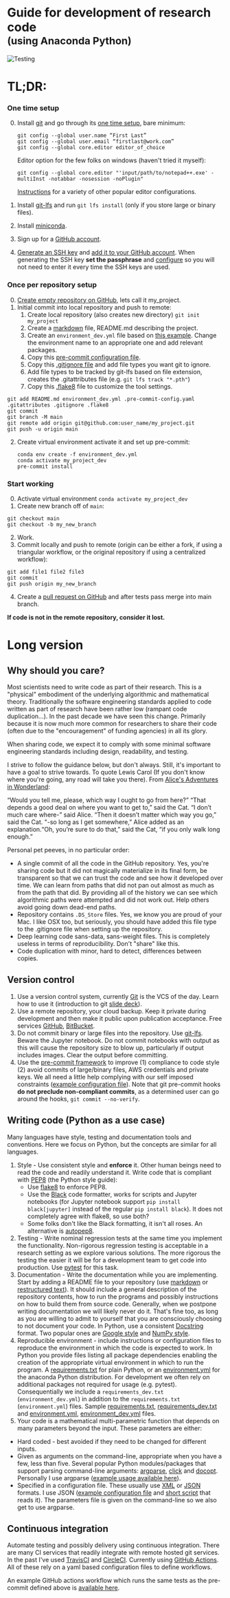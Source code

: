 # Guide for development of research code<br><sup>(using Anaconda Python)</sup>

![Testing](https://github.com/zivy/research_using_python/actions/workflows/pre_commit.yml/badge.svg?branch=main)

# TL;DR:
### One time setup
0. Install [git](https://git-scm.com/) and go through its [one time setup](https://git-scm.com/book/en/v2/Getting-Started-First-Time-Git-Setup), bare minimum:
    ```
    git config --global user.name “First Last”
    git config --global user.email “firstlast@work.com”
    git config --global core.editor editor_of_choice
    ```
   Editor option for the few folks on windows (haven't tried it myself):
   ```
   git config --global core.editor "'input/path/to/notepad++.exe' -multiInst -notabbar -nosession -noPlugin"
   ```
   [Instructions](https://docs.github.com/en/get-started/getting-started-with-git/associating-text-editors-with-git) for a variety of other popular editor configurations.

1. Install [git-lfs](https://git-lfs.github.com) and run `git lfs install` (only if you store large or binary files).
2. Install [miniconda](https://docs.conda.io/en/latest/miniconda.html).
3. Sign up for a [GitHub account](https://docs.github.com/en/get-started/signing-up-for-github/signing-up-for-a-new-github-account).
4. [Generate an SSH key](https://docs.github.com/en/authentication/connecting-to-github-with-ssh/generating-a-new-ssh-key-and-adding-it-to-the-ssh-agent) and [add it to your GitHub account](https://docs.github.com/en/authentication/connecting-to-github-with-ssh/adding-a-new-ssh-key-to-your-github-account). When generating the SSH key **set the passphrase** and [configure](https://docs.github.com/en/authentication/connecting-to-github-with-ssh/working-with-ssh-key-passphrases) so you will not need to enter it every time the SSH keys are used.

### Once per repository setup
0. [Create empty repository on GitHub](https://docs.github.com/en/get-started/quickstart/create-a-repo), lets call it my_project.
1. Initial commit into local repository and push to remote:
    1. Create local repository (also creates new directory) `git init my_project`
    2. Create a [markdown](https://en.wikipedia.org/wiki/Markdown) file, README.md describing the project.
    3. Create an `environment_dev.yml` file based on [this example](environment_dev.yml). Change the environment name to an appropriate one and add relevant packages.
    4. Copy this [pre-commit configuration file](.pre-commit-config.yaml).
    5. Copy this [.gitignore file](.gitignore) and add file types you want git to ignore.
    6. Add file types to be tracked by git-lfs based on file extension, creates the .gitattributes file (e.g. `git lfs track "*.pth"`)
    7. Copy this [.flake8](.flake8) file to customize the tool settings.

  ```
  git add README.md environment_dev.yml .pre-commit-config.yaml .gitattributes .gitignore .flake8
  git commit
  git branch -M main
  git remote add origin git@github.com:user_name/my_project.git
  git push -u origin main
  ```
2. Create virtual environment activate it and set up pre-commit:
    ```
    conda env create -f environment_dev.yml
    conda activate my_project_dev
    pre-commit install
    ```

### Start working
0. Activate virtual environment `conda activate my_project_dev`
1. Create new branch off of `main`:
```
git checkout main
git checkout -b my_new_branch
```
2. Work.
3. Commit locally and push to remote (origin can be either a fork, if using a triangular workflow, or the original repository if using a centralized workflow):
```
git add file1 file2 file3
git commit
git push origin my_new_branch
```
4. Create a [pull request on GitHub](https://docs.github.com/en/pull-requests/collaborating-with-pull-requests/proposing-changes-to-your-work-with-pull-requests/about-pull-requests) and after tests pass merge into main branch.

**If code is not in the remote repository, consider it lost.**

# Long version

## Why should you care?

Most scientists need to write code as part of their research. This is a "physical" embodiment of the underlying algorithmic and mathematical theory. Traditionally the software engineering standards applied to code written as part of research have been rather low (rampant code duplication...). In the past decade we have seen this change. Primarily because it is now much more common for researchers to share their code (often due to the "encouragement" of funding agencies) in all its glory.

When sharing code, we expect it to comply with some minimal software engineering standards including design, readability, and testing.

I strive to follow the guidance below, but don't always. Still, it's important to have a goal to strive towards. To quote Lewis Carol (If you don't know where you're going, any road will take you there). From [Alice's Adventures in Wonderland](https://www.gutenberg.org/ebooks/11):

“Would you tell me, please, which way I ought to go from here?” “That depends a good deal on where you want to get to,” said the Cat. “I don’t much care where-” said Alice. “Then it doesn’t matter which way you go,” said the Cat. "-so long as I get somewhere,” Alice added as an explanation.“Oh, you’re sure to do that,” said the Cat, “if you only walk long enough.”

Personal pet peeves, in no particular order:
  * A single commit of all the code in the GitHub repository. Yes, you're sharing code but it did not magically materialize in its final form, be transparent so that we can trust the code and see how it developed over time. We can learn from paths that did not pan out almost as much as from the path that did. By providing all of the history we can see which algorithmic paths were attempted and did not work out. Help others avoid going down dead-end paths.
  * Repository contains `.DS_Store` files. Yes, we know you are proud of your Mac. I like OSX too, but seriously, you should have added this file type to the .gitignore file when setting up the repository.
  * Deep learning code sans-data, sans-weight files. This is completely useless in terms of reproducibility. Don't "share" like this.
  * Code duplication with minor, hard to detect, differences between copies.



## Version control
1. Use a version control system, currently [Git](https://git-scm.com/) is the VCS of the day. Learn how to use it (introduction to git [slide deck](https://yanivresearch.info/writtenMaterial/introduction2git.pptx)).
2. Use a remote repository, your cloud backup. Keep it private during development and then make it public upon publication acceptance. Free services [GitHub](https://github.com/), [BitBucket](https://www.atlassian.com/software/bitbucket).
3. Do not commit binary or large files into the repository. Use [git-lfs](https://git-lfs.github.com/). Beware the Jupyter notebook. Do not commit notebooks with output as this will cause the repository size to blow up, particularly if output includes images. Clear the output before committing.
4. Use the [pre-commit framework](https://pre-commit.com/) to improve (1) compliance to code style (2) avoid commits of large/binary files, AWS credentials and private keys. We all need a little help complying with our self imposed constraints ([example configuration file](.pre-commit-config.yaml)). Note that git pre-commit hooks **do not preclude non-compliant commits**, as a determined user can go around the hooks, `git commit --no-verify`.

## Writing code (Python as a use case)

Many languages have style, testing and documentation tools and conventions. Here we focus on Python, but the concepts are similar for all languages.

1. Style - Use consistent style and **enforce** it. Other human beings need to read the code and readily understand it.
Write code that is compliant with [PEP8](https://www.python.org/dev/peps/pep-0008/) (the Python style guide):
   * Use [flake8](https://flake8.pycqa.org/en/latest/) to enforce PEP8.
   * Use the [Black](https://github.com/psf/black) code formatter, works for scripts and Jupyter notebooks (for Jupyter notebook support `pip install black[jupyter]` instead of the regular `pip install black`). It does not completely agree with flake8, so use both?
   * Some folks don't like the Black formatting, it isn't all roses. An alternative is [autopep8](https://github.com/hhatto/autopep8).
2. Testing - Write nominal regression tests at the same time you implement the functionality. Non-rigorous regression testing is acceptable in a research setting as we explore various solutions. The more rigorous the testing the easier it will be for a development team to get code into production. Use [pytest](https://docs.pytest.org/) for this task.
3. Documentation - Write the documentation while you are implementing. Start by adding a README file to your repository (use [markdown](https://en.wikipedia.org/wiki/Markdown) or [restructured text](https://en.wikipedia.org/wiki/ReStructuredText)). It should include a general description of the repository contents, how to run the programs and possibly instructions on how to build them from source code. Generally, when we postpone writing documentation we will likely never do it. That's fine too, as long as you are willing to admit to yourself that you are consciously choosing to not document your code.
In Python, use a consistent [Docstring](https://www.python.org/dev/peps/pep-0257/) format. Two popular ones are [Google style](https://google.github.io/styleguide/pyguide.html#38-comments-and-docstrings) and [NumPy style](https://numpydoc.readthedocs.io/en/latest/format.html#docstring-standard).
4. Reproducible environment - include instructions or configuration files to reproduce the environment in which the code is expected to work. In Python you provide files listing all package dependencies enabling the creation of the appropriate virtual environment in which to run the program. A [requirements.txt](https://pip.pypa.io/en/latest/reference/requirements-file-format/) for plain Python, or an [environment.yml](https://docs.conda.io/projects/conda/en/latest/user-guide/tasks/manage-environments.html#creating-an-environment-from-an-environment-yml-file) for the anaconda Python distribution. For development we often rely on additional packages not required for usage (e.g. pytest). Consequentially we include a `requirements_dev.txt` (`environment_dev.yml`) in addition to the `requirements.txt` (`environment.yml`) files. Sample [requirements.txt](requirements.txt), [requirements_dev.txt](requirements_dev.txt) and [environment.yml](environment.yml), [environment_dev.yml](environment_dev.yml) files.
5. Your code is a mathematical multi-parametric function that depends on many parameters beyond the input. These parameters are either:
  * Hard coded - best avoided if they need to be changed for different inputs.
  * Given as arguments on the command-line, appropriate when you have a few, less than five. Several popular Python modules/packages that support parsing command-line arguments: [argparse](https://docs.python.org/3/library/argparse.html), [click](https://palletsprojects.com/p/click/) and [docopt](http://docopt.org/). Personally I use argparse ([example usage available here](argparse_example.py)).
  * Specified in a configuration file. These usually use [XML](https://en.wikipedia.org/wiki/XML) or [JSON](https://en.wikipedia.org/wiki/JSON) formats. I use JSON ([example configuration file](parameters.json) and [short script](json_config_example.py) that reads it). The parameters file is given on the command-line so we also get to use argparse.

## Continuous integration

Automate testing and possibly delivery using continuous integration. There are many CI services that readily integrate with remote hosted git services. In the past I've used [TravisCI](https://www.travis-ci.com/) and [CircleCI](https://circleci.com/). Currently using [GitHub Actions](https://docs.github.com/en/actions). All of these rely on a yaml based configuration files to define workflows.

An example GitHub actions workflow which runs the same tests as the pre-commit defined above is [available here](.github/workflows/pre_commit.yml).
